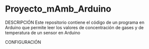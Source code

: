 # Proyecto_mAmb_Arduino
DESCRIPCIÓN
Este repositorio contiene el código de un programa en Arduino que permite leer los valores de concentración de gases y de temperatura de un sensor en Arduino

CONFIGURACIÓN
